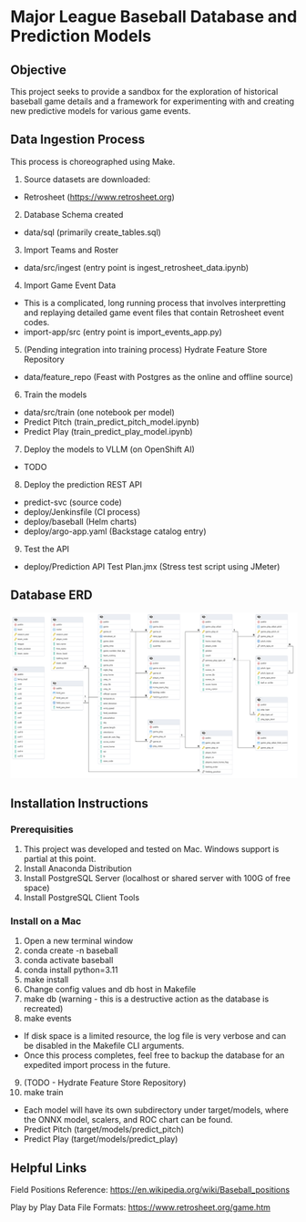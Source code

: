 # Major League Baseball Database and Prediction Models

## Objective
This project seeks to provide a sandbox for the exploration of historical baseball game details and a framework for experimenting with and creating new predictive models for various game events.

## Data Ingestion Process
This process is choreographed using Make.
1. Source datasets are downloaded:
- Retrosheet (https://www.retrosheet.org)
2. Database Schema created
- data/sql (primarily create_tables.sql)
3. Import Teams and Roster
- data/src/ingest (entry point is ingest_retrosheet_data.ipynb)
4. Import Game Event Data
- This is a complicated, long running process that involves interpretting and replaying detailed game event files that contain Retrosheet event codes.
- import-app/src (entry point is import_events_app.py)
5. (Pending integration into training process) Hydrate Feature Store Repository
- data/feature_repo (Feast with Postgres as the online and offline source)
6. Train the models
- data/src/train (one notebook per model)
- Predict Pitch (train_predict_pitch_model.ipynb)
- Predict Play (train_predict_play_model.ipynb)
7. Deploy the models to VLLM (on OpenShift AI)
- TODO
8. Deploy the prediction REST API
- predict-svc (source code)
- deploy/Jenkinsfile (CI process)
- deploy/baseball (Helm charts)
- deploy/argo-app.yaml (Backstage catalog entry)
9. Test the API
- deploy/Prediction API Test Plan.jmx (Stress test script using JMeter)

## Database ERD
![ER Diagram for Baseball DB](data/sql/erd.png)

## Installation Instructions

### Prerequisities
1. This project was developed and tested on Mac.  Windows support is partial at this point.
2. Install Anaconda Distribution
3. Install PostgreSQL Server (localhost or shared server with 100G of free space)
4. Install PostgreSQL Client Tools

### Install on a Mac
1. Open a new terminal window
2. conda create -n baseball
3. conda activate baseball
4. conda install python=3.11
5. make install
6. Change config values and db host in Makefile
7. make db (warning - this is a destructive action as the database is recreated)
8. make events
- If disk space is a limited resource, the log file is very verbose and can be disabled in the Makefile CLI arguments.
- Once this process completes, feel free to backup the database for an expedited import process in the future.
9. (TODO - Hydrate Feature Store Repository)
10. make train
- Each model will have its own subdirectory under target/models, where the ONNX model, scalers, and ROC chart can be found.
- Predict Pitch (target/models/predict_pitch)
- Predict Play (target/models/predict_play)

## Helpful Links

Field Positions Reference:
https://en.wikipedia.org/wiki/Baseball_positions

Play by Play Data File Formats:
https://www.retrosheet.org/game.htm
